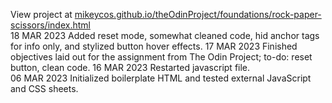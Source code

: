 View project at [mikeycos.github.io/theOdinProject/foundations/rock-paper-scissors/index.html](https://mikeycos.github.io/theOdinProject/foundations/rock-paper-scissors/index.html)  
18 MAR 2023 Added reset mode, somewhat cleaned code, hid anchor tags for info only, and stylized button hover effects.
17 MAR 2023 Finished objectives laid out for the assignment from The Odin Project; to-do: reset button, clean code.
16 MAR 2023 Restarted javascript file.  
06 MAR 2023 Initialized boilerplate HTML and tested external JavaScript and CSS sheets.  